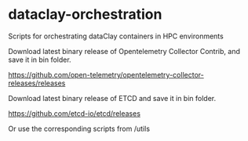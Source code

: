# dataclay-orchestration
Scripts for orchestrating dataClay containers in HPC environments

Download latest binary release of Opentelemetry Collector Contrib, and save it in bin folder.

https://github.com/open-telemetry/opentelemetry-collector-releases/releases

Download latest binary release of ETCD and save it in bin folder.

https://github.com/etcd-io/etcd/releases

Or use the corresponding scripts from /utils




